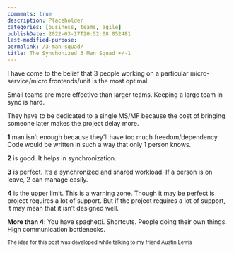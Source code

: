 ```yaml
---
comments: true
description: Placeholder 
categories: [business, teams, agile]
publishDate: 2022-03-17T20:52:08.052481
last-modified-purpose:
permalink: /3-man-squad/
title: The Synchonized 3 Man Squad +/-1
---
```


I have come to the belief that 3 people working on a particular micro-service/micro frontends/unit is the most optimal.

Small teams are more effective than larger teams. Keeping a large team in sync is hard.

They have to be dedicated to a single MS/MF because the cost of bringing someone later makes the project delay more.

**1** man isn’t enough because they’ll have too much freedom/dependency. Code would be written in such a way that only 1 person knows.

**2** is good. It helps in synchronization.

**3** is perfect. It’s a synchronized and shared workload. If a person is on leave, 2 can manage easily.

**4** is the upper limit. This is a warning zone. Though it may be perfect is project requires a lot of support. But if the project requires a lot of support, it may mean that it isn’t designed well.

**More than 4**: You have spaghetti. Shortcuts. People doing their own things. High communication bottlenecks.

<sup>The idea for this post was developed while talking to my friend Austin Lewis</sup>